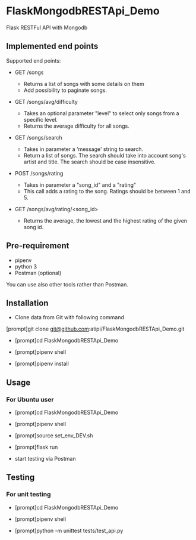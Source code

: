 # FlaskMongodbRESTApi_Demo
Flask RESTFul API with Mongodb

## Implemented end points

Supported end points:

- GET /songs
  - Returns a list of songs with some details on them
  - Add possibility to paginate songs.

- GET /songs/avg/difficulty
  - Takes an optional parameter "level" to select only songs from a specific level.
  - Returns the average difficulty for all songs.

- GET /songs/search
  - Takes in parameter a 'message' string to search.
  - Return a list of songs. The search should take into account song's artist and title. The search should be case insensitive.

- POST /songs/rating
  - Takes in parameter a "song_id" and a "rating"
  - This call adds a rating to the song. Ratings should be between 1 and 5.

- GET /songs/avg/rating/<song_id>
  - Returns the average, the lowest and the highest rating of the given song id.

## Pre-requirement

* pipenv
* python 3
* Postman (optional)

You can use also other tools rather than Postman.

## Installation

* Clone data from Git with following command

[prompt]git clone git@github.com:atipi/FlaskMongodbRESTApi_Demo.git

* [prompt]cd FlaskMongodbRESTApi_Demo

* [prompt]pipenv shell

* [prompt]pipenv install

## Usage

### For Ubuntu user

* [prompt]cd FlaskMongodbRESTApi_Demo

* [prompt]pipenv shell

* [prompt]source set_env_DEV.sh

* [prompt]flask run

* start testing via Postman

## Testing

### For unit testing

* [prompt]cd FlaskMongodbRESTApi_Demo

* [prompt]pipenv shell

* [prompt]python -m unittest tests/test_api.py


